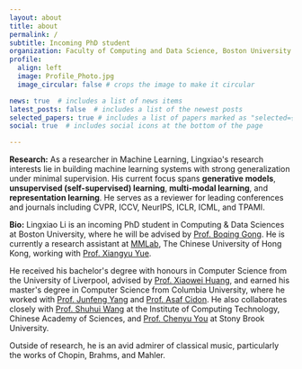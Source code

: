 ```yaml
---
layout: about
title: about
permalink: /
subtitle: Incoming PhD student
organization: Faculty of Computing and Data Science, Boston University
profile:
  align: left
  image: Profile_Photo.jpg
  image_circular: false # crops the image to make it circular

news: true  # includes a list of news items
latest_posts: false  # includes a list of the newest posts
selected_papers: true # includes a list of papers marked as "selected={true}"
social: true  # includes social icons at the bottom of the page

---
```


  
**Research:** As a researcher in Machine Learning, Lingxiao's research interests lie in building machine learning systems with strong generalization under minimal supervision. His current focus spans **generative models**, **unsupervised (self-supervised) learning**, **multi-modal learning**, and **representation learning**. He serves as a reviewer for leading conferences and journals including CVPR, ICCV, NeurIPS, ICLR, ICML, and TPAMI.

**Bio:** Lingxiao Li is an incoming PhD student in Computing & Data Sciences at Boston University, where he will be advised by [Prof. Boqing Gong](http://boqinggong.info/). He is currently a research assistant at [MMLab](https://mmlab.ie.cuhk.edu.hk/index.html), The Chinese University of Hong Kong, working with [Prof. Xiangyu Yue](https://xyue.io/). 

He received his bachelor's degree with honours in Computer Science from the University of Liverpool, advised by [Prof. Xiaowei Huang](https://cgi.csc.liv.ac.uk/~xiaowei/), and earned his master's degree in Computer Science from Columbia University, where he worked with [Prof. Junfeng Yang](http://www.cs.columbia.edu/~junfeng/) and [Prof. Asaf Cidon](https://www.asafcidon.com/). He also collaborates closely with [Prof. Shuhui Wang](https://people.ucas.edu.cn/~wangshuhui?language=en) at the Institute of Computing Technology, Chinese Academy of Sciences, and [Prof. Chenyu You](https://chenyuyou.me/) at Stony Brook University.

Outside of research, he is an avid admirer of classical music, particularly the works of Chopin, Brahms, and Mahler.
